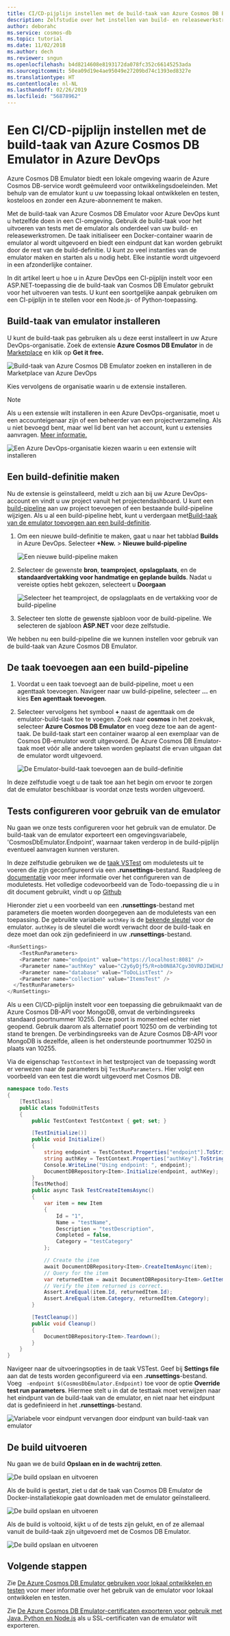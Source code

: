 ```yaml
---
title: CI/CD-pijplijn instellen met de build-taak van Azure Cosmos DB Emulator
description: Zelfstudie over het instellen van build- en releasewerkstroom in Azure DevOps met behulp van de build-taak van Cosmos DB Emulator
author: deborahc
ms.service: cosmos-db
ms.topic: tutorial
ms.date: 11/02/2018
ms.author: dech
ms.reviewer: sngun
ms.openlocfilehash: b4d8214608e8193172da078fc352c66145253ada
ms.sourcegitcommit: 50ea09d19e4ae95049e27209bd74c1393ed8327e
ms.translationtype: HT
ms.contentlocale: nl-NL
ms.lasthandoff: 02/26/2019
ms.locfileid: "56878962"
---
```

# <a name="set-up-a-cicd-pipeline-with-the-azure-cosmos-db-emulator-build-task-in-azure-devops"></a>Een CI/CD-pijplijn instellen met de build-taak van Azure Cosmos DB Emulator in Azure DevOps

Azure Cosmos DB Emulator biedt een lokale omgeving waarin de Azure Cosmos DB-service wordt geëmuleerd voor ontwikkelingsdoeleinden. Met behulp van de emulator kunt u uw toepassing lokaal ontwikkelen en testen, kosteloos en zonder een Azure-abonnement te maken. 

Met de build-taak van Azure Cosmos DB Emulator voor Azure DevOps kunt u hetzelfde doen in een CI-omgeving. Gebruik de build-taak voor het uitvoeren van tests met de emulator als onderdeel van uw build- en releasewerkstromen. De taak initialiseer een Docker-container waarin de emulator al wordt uitgevoerd en biedt een eindpunt dat kan worden gebruikt door de rest van de build-definitie. U kunt zo veel instanties van de emulator maken en starten als u nodig hebt. Elke instantie wordt uitgevoerd in een afzonderlijke container. 

In dit artikel leert u hoe u in Azure DevOps een CI-pijplijn instelt voor een ASP.NET-toepassing die de build-taak van Cosmos DB Emulator gebruikt voor het uitvoeren van tests. U kunt een soortgelijke aanpak gebruiken om een CI-pijplijn in te stellen voor een Node.js- of Python-toepassing. 

## <a name="install-the-emulator-build-task"></a>Build-taak van emulator installeren

U kunt de build-taak pas gebruiken als u deze eerst installeert in uw Azure DevOps-organisatie. Zoek de extensie **Azure Cosmos DB Emulator** in de [Marketplace](https://marketplace.visualstudio.com/items?itemName=azure-cosmosdb.emulator-public-preview) en klik op **Get it free.**

![Build-taak van Azure Cosmos DB Emulator zoeken en installeren in de Marketplace van Azure DevOps](./media/tutorial-setup-ci-cd/addExtension_1.png)

Kies vervolgens de organisatie waarin u de extensie installeren. 

> [!NOTE]
> Als u een extensie wilt installeren in een Azure DevOps-organisatie, moet u een accounteigenaar zijn of een beheerder van een projectverzameling. Als u niet bevoegd bent, maar wel lid bent van het account, kunt u extensies aanvragen. [Meer informatie.](https://docs.microsoft.com/azure/devops/marketplace/faq-extensions?view=vsts#install-request-assign-and-access-extensions)

![Een Azure DevOps-organisatie kiezen waarin u een extensie wilt installeren](./media/tutorial-setup-ci-cd/addExtension_2.png)

## <a name="create-a-build-definition"></a>Een build-definitie maken

Nu de extensie is geïnstalleerd, meldt u zich aan bij uw Azure DevOps-account en vindt u uw project vanuit het projectendashboard. U kunt een [build-pipeline](https://docs.microsoft.com/azure/devops/pipelines/get-started-designer?view=vsts&tabs=new-nav) aan uw project toevoegen of een bestaande build-pipeline wijzigen. Als u al een build-pipeline hebt, kunt u verdergaan met[Build-taak van de emulator toevoegen aan een build-definitie](#addEmulatorBuildTaskToBuildDefinition).

1. Om een nieuwe build-definitie te maken, gaat u naar het tabblad **Builds** in Azure DevOps. Selecteer **+New.** >  **Nieuwe build-pipeline**

   ![Een nieuwe build-pipeline maken](./media/tutorial-setup-ci-cd/CreateNewBuildDef_1.png)

2. Selecteer de gewenste **bron**, **teamproject**, **opslagplaats**, en de **standaardvertakking voor handmatige en geplande builds**. Nadat u vereiste opties hebt gekozen, selecteert u **Doorgaan**

   ![Selecteer het teamproject, de opslagplaats en de vertakking voor de build-pipeline](./media/tutorial-setup-ci-cd/CreateNewBuildDef_2.png)

3. Selecteer ten slotte de gewenste sjabloon voor de build-pipeline. We selecteren de sjabloon **ASP.NET** voor deze zelfstudie. 

We hebben nu een build-pipeline die we kunnen instellen voor gebruik van de build-taak van Azure Cosmos DB Emulator. 

## <a name="addEmulatorBuildTaskToBuildDefinition"></a>De taak toevoegen aan een build-pipeline

1. Voordat u een taak toevoegt aan de build-pipeline, moet u een agenttaak toevoegen. Navigeer naar uw build-pipeline, selecteer **...** en kies **Een agenttaak toevoegen**.

1. Selecteer vervolgens het symbool **+** naast de agenttaak om de emulator-build-taak toe te voegen. Zoek naar **cosmos** in het zoekvak, selecteer **Azure Cosmos DB Emulator** en voeg deze toe aan de agent-taak. De build-taak start een container waarop al een exemplaar van de Cosmos DB-emulator wordt uitgevoerd. De Azure Cosmos DB Emulator-taak moet vóór alle andere taken worden geplaatst die ervan uitgaan dat de emulator wordt uitgevoerd.

   ![De Emulator-build-taak toevoegen aan de build-definitie](./media/tutorial-setup-ci-cd/addExtension_3.png)

In deze zelfstudie voegt u de taak toe aan het begin om ervoor te zorgen dat de emulator beschikbaar is voordat onze tests worden uitgevoerd.

## <a name="configure-tests-to-use-the-emulator"></a>Tests configureren voor gebruik van de emulator

Nu gaan we onze tests configureren voor het gebruik van de emulator. De build-taak van de emulator exporteert een omgevingsvariabele, 'CosmosDbEmulator.Endpoint', waarnaar taken verderop in de build-pijplijn eventueel aanvragen kunnen versturen. 

In deze zelfstudie gebruiken we de [taak VSTest](https://github.com/Microsoft/azure-pipelines-tasks/blob/master/Tasks/VsTestV2/README.md) om moduletests uit te voeren die zijn geconfigureerd via een **.runsettings**-bestand. Raadpleeg de [documentatie](https://docs.microsoft.com/visualstudio/test/configure-unit-tests-by-using-a-dot-runsettings-file?view=vs-2017) voor meer informatie over het configureren van de moduletests. Het volledige codevoorbeeld van de Todo-toepassing die u in dit document gebruikt, vindt u op [Github](https://github.com/Azure-Samples/documentdb-dotnet-todo-app)

Hieronder ziet u een voorbeeld van een **.runsettings**-bestand met parameters die moeten worden doorgegeven aan de moduletests van een toepassing. De gebruikte variabele `authKey` is de [bekende sleutel](https://docs.microsoft.com/azure/cosmos-db/local-emulator#authenticating-requests) voor de emulator. `authKey` is de sleutel die wordt verwacht door de build-taak en deze moet dan ook zijn gedefinieerd in uw **.runsettings**-bestand.

```csharp
<RunSettings>
    <TestRunParameters>
    <Parameter name="endpoint" value="https://localhost:8081" />
    <Parameter name="authKey" value="C2y6yDjf5/R+ob0N8A7Cgv30VRDJIWEHLM+4QDU5DE2nQ9nDuVTqobD4b8mGGyPMbIZnqyMsEcaGQy67XIw/Jw==" />
    <Parameter name="database" value="ToDoListTest" />
    <Parameter name="collection" value="ItemsTest" />
  </TestRunParameters>
</RunSettings>
```

Als u een CI/CD-pijplijn instelt voor een toepassing die gebruikmaakt van de Azure Cosmos DB-API voor MongoDB, omvat de verbindingsreeks standaard poortnummer 10255. Deze poort is momenteel echter niet geopend. Gebruik daarom als alternatief poort 10250 om de verbinding tot stand te brengen. De verbindingsreeks van de Azure Cosmos DB-API voor MongoDB is dezelfde, alleen is het ondersteunde poortnummer 10250 in plaats van 10255.

Via de eigenschap `TestContext` in het testproject van de toepassing wordt er verwezen naar de parameters bij `TestRunParameters`. Hier volgt een voorbeeld van een test die wordt uitgevoerd met Cosmos DB.

```csharp
namespace todo.Tests
{
    [TestClass]
    public class TodoUnitTests
    {
        public TestContext TestContext { get; set; }

        [TestInitialize()]
        public void Initialize()
        {
            string endpoint = TestContext.Properties["endpoint"].ToString();
            string authKey = TestContext.Properties["authKey"].ToString();
            Console.WriteLine("Using endpoint: ", endpoint);
            DocumentDBRepository<Item>.Initialize(endpoint, authKey);
        }
        [TestMethod]
        public async Task TestCreateItemsAsync()
        {
            var item = new Item
            {
                Id = "1",
                Name = "testName",
                Description = "testDescription",
                Completed = false,
                Category = "testCategory"
            };

            // Create the item
            await DocumentDBRepository<Item>.CreateItemAsync(item);
            // Query for the item
            var returnedItem = await DocumentDBRepository<Item>.GetItemAsync(item.Id, item.Category);
            // Verify the item returned is correct.
            Assert.AreEqual(item.Id, returnedItem.Id);
            Assert.AreEqual(item.Category, returnedItem.Category);
        }

        [TestCleanup()]
        public void Cleanup()
        {
            DocumentDBRepository<Item>.Teardown();
        }
    }
}
```

Navigeer naar de uitvoeringsopties in de taak VSTest. Geef bij **Settings file** aan dat de tests worden geconfigureerd via een **.runsettings**-bestand. Voeg ` -endpoint $(CosmosDbEmulator.Endpoint)` toe voor de optie **Override test run parameters**. Hiermee stelt u in dat de testtaak moet verwijzen naar het eindpunt van de build-taak van de emulator, en niet naar het eindpunt dat is gedefinieerd in het **.runsettings**-bestand.  

![Variabele voor eindpunt vervangen door eindpunt van build-taak van emulator](./media/tutorial-setup-ci-cd/addExtension_5.png)

## <a name="run-the-build"></a>De build uitvoeren

Nu gaan we de build **Opslaan en in de wachtrij zetten**. 

![De build opslaan en uitvoeren](./media/tutorial-setup-ci-cd/runBuild_1.png)

Als de build is gestart, ziet u dat de taak van Cosmos DB Emulator de Docker-installatiekopie gaat downloaden met de emulator geïnstalleerd. 

![De build opslaan en uitvoeren](./media/tutorial-setup-ci-cd/runBuild_4.png)

Als de build is voltooid, kijkt u of de tests zijn gelukt, en of ze allemaal vanuit de build-taak zijn uitgevoerd met de Cosmos DB Emulator.

![De build opslaan en uitvoeren](./media/tutorial-setup-ci-cd/buildComplete_1.png)

## <a name="next-steps"></a>Volgende stappen

Zie [De Azure Cosmos DB Emulator gebruiken voor lokaal ontwikkelen en testen](https://docs.microsoft.com/azure/cosmos-db/local-emulator) voor meer informatie over het gebruik van de emulator voor lokaal ontwikkelen en testen.

Zie [De Azure Cosmos DB Emulator-certificaten exporteren voor gebruik met Java, Python en Node.js](https://docs.microsoft.com/azure/cosmos-db/local-emulator-export-ssl-certificates) als u SSL-certificaten van de emulator wilt exporteren.
